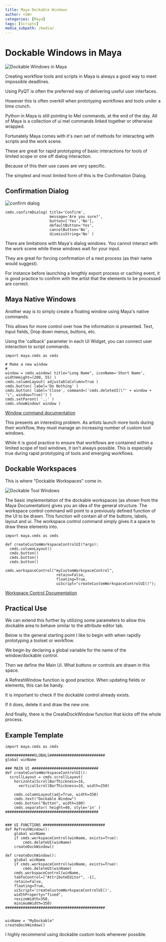 ```yaml
---
title: Maya Dockable Windows
author: <SW>
categories: [Maya]
tags: [Scripts]
media_subpath: /media/
---
```


# Dockable Windows in Maya


![Dockable Windows in Maya](Bare_Dockable.PNG)

Creating workflow tools and scripts in Maya is always a good way to meet impossible deadlines.

Using PyQT is often the preferred way of delivering useful user interfaces.

However this is often overkill when prototyping workflows and tools under a time crunch.

Python in Maya is still pointing to Mel commands, at the end of the day.  All of Maya is a collection of ui mel commands linked together or otherwise wrapped.

Fortunately Maya comes with it's own set of methods for interacting with scripts and the work scene.

These are great for rapid prototyping of basic interactions for tools of limited scope or one off dialog interaction.

Because of this their use cases are very specific.  

The simplest and most limited form of this is the Confirmation Dialog.



## Confirmation Dialog

![confirm dialog](https://help.autodesk.com/cloudhelp/ENU/MayaCRE-Tech-Docs/gfx/confirmExample.gif)


```
cmds.confirmDialog( title='Confirm',
                    message='Are you sure?',
                    button=['Yes','No'],
                    defaultButton='Yes',
                    cancelButton='No',
                    dismissString='No' )
```

There are limitations with Maya's dialog windows.  You cannot interact with the work scene while these windows wait for your input.

They are great for forcing confirmation of a next process (as their name would suggest).

For instance before launching a lengthly export process or caching event, it is good practice to confirm with the artist that the elements to be processed are correct.




## Maya Native Windows

Another way is to simply create a floating window using Maya's native commands.

This allows for more control over how the information is presented.  Text, Input fields, Drop down menus, buttons, etc.

Using the 'callback' parameter in each UI Widget, you can connect user interaction to script commands.


```
import maya.cmds as cmds

# Make a new window
#
window = cmds.window( title="Long Name", iconName='Short Name', widthHeight=(200, 55) )
cmds.columnLayout( adjustableColumn=True )
cmds.button( label='Do Nothing' )
cmds.button( label='Close', command=('cmds.deleteUI(\"' + window + '\", window=True)') )
cmds.setParent( '..' )
cmds.showWindow( window )
```

[Window command documentation](https://help.autodesk.com/cloudhelp/ENU/MayaCRE-Tech-Docs/CommandsPython/window.html)

This presents an interesting problem.  As artists launch more tools during their workflow, they must manage an increasing number of custom tool windows.

While it is good practice to ensure that workflows are contained within a limited scope of tool windows, it isn't always possible.
This is especially true during rapid prototyping of tools and emerging workflows.


## Dockable Workspaces

This is where "Dockable Workspaces" come in.

![Dockable Tool Windows](Bare_Dockable.PNG)

The basic implementation of the dockable workspaces (as shown from the Maya Documentation) gives you an idea of the general structure.
The workspace control command will point to a previously defined function of the UI to be drawn. This function will contain all of the buttons, labels, layout and ui.
The workspace control command simply gives it a space to draw these elements into.

```
import maya.cmds as cmds

def createCustomWorkspaceControlUI(*args):
  cmds.columnLayout()
  cmds.button()
  cmds.button()
  cmds.button()

cmds.workspaceControl("myCustomWorkspaceControl",
                       retain=False,
                       floating=True,
                       uiScript="createCustomWorkspaceControlUI()");
```

[Workspace Control Documentation](https://help.autodesk.com/cloudhelp/ENU/MayaCRE-Tech-Docs/CommandsPython/workspaceControl.html)


## Practical Use


We can extend this further by utilizing some parameters to allow this dockable area to behave similar to the attribute editor tab.

Below is the general starting point I like to begin with when rapidly prototyping a toolset or workflow.


We begin by declaring a global variable for the name of the window/dockable control.

Then we define the Main UI. What buttons or controls are drawn in this space.

A RefreshWindow function is good practice. When updating fields or elements, this can be handy.

It is important to check if the dockable control already exists.

If it does, delete it and draw the new one.

And finally, there is the CreateDockWindow function that kicks off the whole process.

## Example Template

```
import maya.cmds as cmds

#############GLOBALS#########################
global winName

### MAIN UI ##############################
def createCustomWorkspaceControlUI():
  scrollLayout = cmds.scrollLayout(
    horizontalScrollBarThickness=16,
	  verticalScrollBarThickness=16, width=250)
	
    cmds.columnLayout(adj=True, width=350)
    cmds.text("Dockable Window")
    cmds.button("Button", width=100)
    cmds.separator( height=40, style='in' )
##########################################
    

### UI FUNCTIONS ############################
def RefreshWindow():
    global winName
    if cmds.workspaceControl(winName, exists=True):
        cmds.deleteUI(winName)
    createDockWindow()

def createDockWindow():
    global winName
    if cmds.workspaceControl(winName, exists=True):
        cmds.deleteUI(winName)
    cmds.workspaceControl(winName,
    tabToControl=["AttributeEditor", -1],
    retain=False,
    floating=True,
    uiScript='createCustomWorkspaceControlUI()',
    widthProperty="fixed",
    resizeWidth=350,
    minimumWidth=350)
#############################################

    
winName = "MyDockable"
createDockWindow()
```

I highly recommend using dockable custom tools whenever possible.
